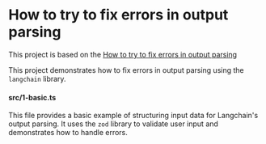 # How to try to fix errors in output parsing

This project is based on the [How to try to fix errors in output parsing](https://js.langchain.com/docs/how_to/output_parser_fixing/)

This project demonstrates how to fix errors in output parsing using the `langchain` library.

#### src/1-basic.ts

This file provides a basic example of structuring input data for Langchain's output parsing.
It uses the `zod` library to validate user input and demonstrates how to handle errors.
